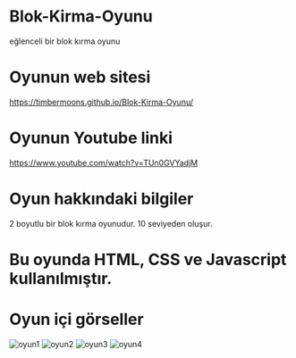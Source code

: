 # Blok-Kirma-Oyunu
eğlenceli bir blok kırma oyunu
# Oyunun web sitesi
https://timbermoons.github.io/Blok-Kirma-Oyunu/
# Oyunun Youtube linki
https://www.youtube.com/watch?v=TUn0GVYadjM
# Oyun hakkındaki bilgiler
2 boyutlu bir blok kırma oyunudur. 10 seviyeden oluşur.
# Bu oyunda HTML, CSS ve Javascript kullanılmıştır.
# Oyun içi görseller
![oyun1](https://github.com/timbermoons/Blok-Kirma-Oyunu/assets/113468821/283d17f9-40d4-42b0-87e7-2b8ace1c0d0a)
![oyun2](https://github.com/timbermoons/Blok-Kirma-Oyunu/assets/113468821/99fe10c5-4092-45a5-96cc-d83e94783302)
![oyun3](https://github.com/timbermoons/Blok-Kirma-Oyunu/assets/113468821/ef589e1f-ea94-43d7-9e5a-8ac42823897b)
![oyun4](https://github.com/timbermoons/Blok-Kirma-Oyunu/assets/113468821/279926fd-baa6-4386-b0f5-eb4d0aa3fec7)
